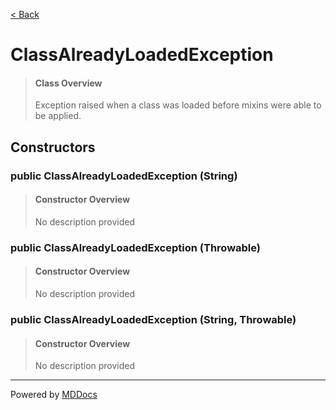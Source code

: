 [< Back](../README.md)
# ClassAlreadyLoadedException #
>#### Class Overview ####
>Exception raised when a class was loaded before mixins were able to be
 applied.
## Constructors ##
### public ClassAlreadyLoadedException (String) ###
>#### Constructor Overview ####
>No description provided
>
### public ClassAlreadyLoadedException (Throwable) ###
>#### Constructor Overview ####
>No description provided
>
### public ClassAlreadyLoadedException (String, Throwable) ###
>#### Constructor Overview ####
>No description provided
>

---
Powered by [MDDocs](https://github.com/VRCube/MDDocs)